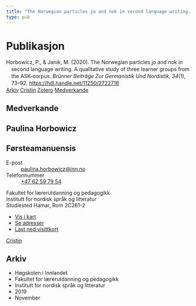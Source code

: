 ```yaml
---
title: "The Norwegian particles jo and nok in second language writing. A qualitative study of three learner groups from the ASK-corpus"
type: pub
---
```

<h1>Publikasjon</h1>
<article id="csl-bib-container-N2VAMPUN" class="csl-bib-container">
  <div class="csl-bib-body" style="line-height: 1.35; padding-left: 1em; text-indent:-1em;">
  <div class="csl-entry">Horbowicz, P., &amp; Janik, M. (2020). The Norwegian particles jo and nok in second language writing. A qualitative study of three learner groups from the ASK-corpus. <i>Br&#xFC;nner Beitr&#xE4;ge Zur Germanistik Und Nordistik</i>, <i>34</i>(1), 73&#x2013;92. <a href="https://hdl.handle.net/11250/2722716">https://hdl.handle.net/11250/2722716</a></div>
</div>
  <div class="csl-bib-buttons">
    <a href="#taxonomy-article-N2VAMPUN" class="csl-bib-button">Arkiv</a>
    <a href="https://app.cristin.no/results/show.jsf?id=1745350" alt="Cristin URL" class="csl-bib-button">Cristin</a>
    <a href="http://zotero.org/groups/5022929/items/N2VAMPUN" alt="Zotero URL" class="csl-bib-button">Zotero</a>
    <a href="#contributors-article-N2VAMPUN" class="csl-bib-button">Medverkande</a>
  </div>
  <div id="csl-bib-meta-container-N2VAMPUN"></div>
</article>
<div id="csl-bib-meta-N2VAMPUN" class="csl-bib-meta">
  <article id="contributors-article-N2VAMPUN" class="contributors-article">
    <h1>Medverkande</h1>
    <div class="personas">
<div class="vrtx-hinn-person-card">
<div class="photo">
<i class="lar la-user-circle missing-person"></i>
</div>
<div class="info">
<hgroup><h1>Paulina Horbowicz</h1>
<h2>Førsteamanuensis</h2>
</hgroup><dl>
<dt>E-post</dt>
<dd>
<a href="mailto:paulina.horbowicz@inn.no">paulina.horbowicz@inn.no</a>
</dd>
<dt>Telefonnummer</dt>
<dd><a href="tel:+4762597954">
+47 62 59 79 54
</a></dd>
</dl>
<p>
Fakultet for lærerutdanning og pedagogikk<br>
Institutt for nordisk språk og litteratur<br>
Studiested Hamar,
Rom 2C261-2
</p>
<ul class="vrtx-hinn-links">
<li><a href="https://www.google.com/maps?q=60.79625,11.07386">Vis i kart</a></li>
<li><a href="https://www.inn.no/finn-en-ansatt/paulina-horbowicz.html#vrtx-hinn-addresses">Se adresser</a></li>
<li><a href="https://www.inn.no/finn-en-ansatt/paulina-horbowicz.html?vrtx=vcf">Last ned visittkort</a></li>
</ul>
</div>
</div>
<a href="https://app.cristin.no/persons/show.jsf?id=896186" alt="Cristin URL" class="personas-cristin">Cristin</a>
</div>
  </article>
  <article id="taxonomy-article-N2VAMPUN" class="taxonomy-article">
    <h1>Arkiv</h1>
    <ul>
      <li>Høgskolen i Innlandet</li>
      <li>Fakultet for lærerutdanning og pedagogikk</li>
      <li>Institutt for nordisk språk og litteratur</li>
      <li>2019</li>
      <li>November</li>
    </ul>
  </article>
</div>
